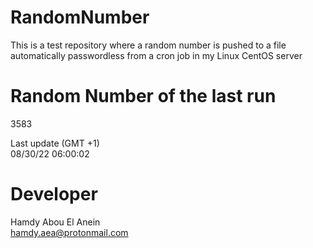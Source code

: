 # RandomNumber    
This is a test repository where a random number is pushed to a file automatically passwordless from a cron job in my Linux CentOS server    
# Random Number of the last run   
3583
      
Last update (GMT +1)    
08/30/22 06:00:02
# Developer    
Hamdy Abou El Anein   
hamdy.aea@protonmail.com
